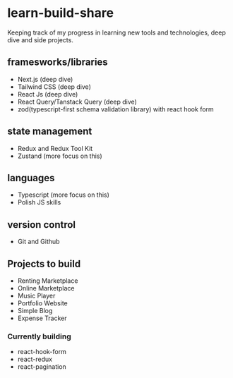 # learn-build-share

Keeping track of my progress in learning new tools and technologies, deep dive and side projects.

## framesworks/libraries

- Next.js (deep dive)
- Tailwind CSS (deep dive)
- React Js (deep dive)
- React Query/Tanstack Query (deep dive)
- zod(typescript-first schema validation library) with react hook form

## state management

- Redux and Redux Tool Kit
- Zustand (more focus on this)

## languages

- Typescript (more focus on this)
- Polish JS skills

## version control

- Git and Github

## Projects to build

- Renting Marketplace
- Online Marketplace
- Music Player
- Portfolio Website
- Simple Blog
- Expense Tracker

### Currently building

- react-hook-form
- react-redux
- react-pagination
